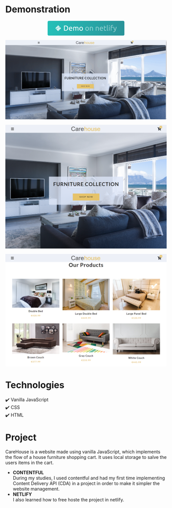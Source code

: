# Demonstration

<p align="center">
  <a href="https://carehouse.netlify.app/">
<img align="center" src="/github/demoOnNetlify.png">
</a>
</p>

![DEMO](/github/careHouseDemo.gif)

![SHOPP](/github/careHouse1.png)

![ITEMS CART](/github/careHouse2.png)  
  
# Technologies
:heavy_check_mark: Vanilla JavaScript\
:heavy_check_mark: CSS\
:heavy_check_mark: HTML

# Project
CareHouse is a website made using vanilla JavaScript, which implements the flow of a house furniture shopping cart.
It uses local storage to salve the users items in the cart.
* **CONTENTFUL**\
During my studies, I used contentful and had my first time implementing Content Delivery API (CDA) in a project in order to make it simpler the website management.
* **NETLIFY**\
I also learned how to free hoste the project in netlify.
